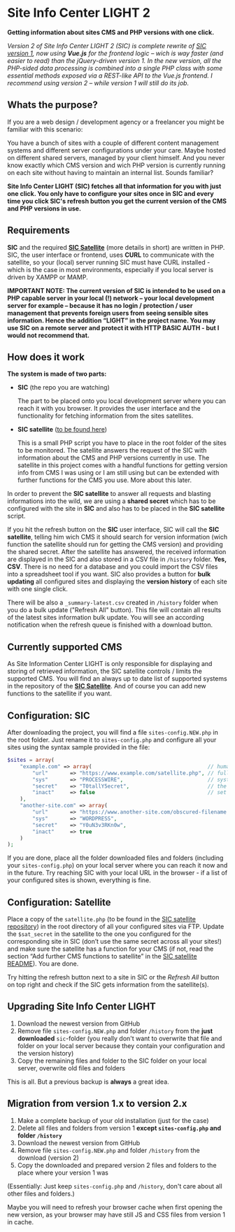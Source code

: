 # Site Info Center LIGHT 2
**Getting information about sites CMS and PHP versions with one click.** 

_Version 2 of Site Info Center LIGHT 2 (SIC) is complete rewrite of [SIC version 1](https://github.com/digitalbricks/siclight), now using **Vue.js** for the frontend logic – wich is way faster (and easier to read) than the jQuery-driven version 1. In the new version, all the PHP-sided data processing is combined into a single PHP class with some essential methods exposed via a REST-like API to the Vue.js frontend. I recommend using version 2 – while version 1 will still do its job._


## Whats the purpose?
If you are a web design / development agency or a freelancer you might be familiar with this scenario: 

You have a bunch of sites with a couple of different content management systems and different server configurations under your care. Maybe hosted on different shared servers, managed by your client himself. And you never know exactly which CMS version and wich PHP version is currently running on each site without having to maintain an internal list. Sounds familiar?

**Site Info Center LIGHT (SIC) fetches all that information for you with just one click. You only have to configure your sites once in SIC and every time you click SIC's refresh button you get the current version of the CMS and PHP versions in use.**


## Requirements
**SIC** and the required **[SIC Satellite](https://github.com/digitalbricks/sic-satellite)** (more details in short) are written in PHP.  SIC, the user interface or frontend, uses **CURL** to communicate with the satellite, so your (local) server running SIC must have CURL installed - which is the case in most environments, especially if you local server is driven by XAMPP or MAMP.

**IMPORTANT NOTE: The current version of SIC is intended to be used on a PHP capable server in your local (!) network – your local development server for example – because it has no login / protection / user management that prevents foreign users from seeing sensible sites information. Hence the addition “LIGHT” in the project name. You may use SIC on a remote server and protect it with HTTP BASIC AUTH - but I would not recommend that.**


## How  does it work
**The system is made of two parts:**

* **SIC** (the repo you are watching)

    The part to be placed onto you local development server where you can reach it with you browser. It provides the user interface and the functionality for fetching information from the sites satellites.

* **SIC satellite** ([to be found here](https://github.com/digitalbricks/sic-satellite))

    This is a small PHP script you have to place in the root folder of the sites to be monitored. The satellite answers the request of the SIC with information about the CMS and PHP versions currently in use. The satellite in this project comes with a handful functions for getting version info from CMS I was using or I am still using but can be extended with further functions for the CMS you use. More about this later.

In order to prevent the **SIC satellite** to answer all requests and blasting informations into the wild, we are using a **shared secret** which has to be configured with the site in **SIC** and also has to be placed in the **SIC satellite** script.

If you hit the refresh button on the **SIC** user interface, SIC will call the **SIC satellite**, telling him wich CMS it should search for version information (wich function the satellite should run for getting the CMS version) and providing the shared secret. After the satellite has answered, the received information are displayed in the SIC and also stored in a CSV file in `/history` folder. **Yes, CSV**. There is no need for a database and you could import the CSV files into a spreadsheet tool if you want. SIC also provides a button for **bulk updating** all configured sites and displaying the **version history** of each site with one single click.

There will be also a `_summary-latest.csv` created in `/history` folder when you do a bulk update ("Refresh All" button). This file will contain all results of the latest sites information bulk update. You will see an according notification when the refresh queue is finished with a download button.


## Currently supported CMS
As Site Information Center LIGHT is only responsible for displaying and storing of retrieved information, the SIC satellite controls / limits the supported CMS. You will find an always up to date list of supported systems in the repository of the **[SIC Satellite](https://github.com/digitalbricks/sic-satellite)**. And of course you can add new functions to the satellite if you want.


## Configuration: SIC
After downloading the project, you will find a file `sites-config.NEW.php` in the root folder. Just rename it to `sites-config.php` and configure all your sites using the syntax sample provided in the file:

```php
$sites = array( 
    "example.com" => array(                                     // human readable title of the site to monitor
        "url"       => "https://www.example.com/satellite.php", // full URL of the satellite script
        "sys"       => "PROCESSWIRE",                           // system identifier, the satellite has a function for
        "secret"    => "T0tallY5ecret",                         // the shared secret of the site, HAVE TO match the one in the satellite
        "inact"     => false                                    // set to "true" if the site should not longer monitored but you want access to the history
    ),
    "another-site.com" => array(                                     
        "url"       => "https://www.another-site.com/obscured-filename.php", 
        "sys"       => "WORDPRESS",                                  
        "secret"    => "Y0uN3v3RKn0w",                         
        "inact"     => true                                    
    )
);  

```

If you are done, place all the folder downloaded files and folders (including your `sites-config.php`) on your local server where you can reach it now and in the future. Try reaching SIC with your local URL in the browser - if a list of your configured sites is shown, everything is fine.


## Configuration: Satellite 
Place a copy of the `satellite.php` (to be found in the [SIC satellite repository](https://github.com/digitalbricks/sic-satellite)) in the root directory of all your configured sites via FTP.  Update the `$sat_secret` in the satellite to the one you configured for the corresponding site in SIC (don’t use the same secret across all your sites!) and make sure the satellite has a function for your CMS (if not, read the section “Add further CMS functions to satellite” in the [SIC satellite README](https://github.com/digitalbricks/sic-satellite)).  You are done.

Try hitting the refresh button next to a site in SIC or the _Refresh All_ button on top right and check if the SIC gets information from the satellite(s).


## Upgrading Site Info Center LIGHT
1. Download the newest version from GitHub
2. Remove file `sites-config.NEW.php` and folder `/history` from the **just downloaded** `sic`-folder (you really don't want to overwrite that file and folder on your local server because they contain your configuration and the version history)
3. Copy the remaining files and folder to the SIC folder on your local server, overwrite old files and folders

This is all. But a previous backup is **always** a great idea.


## Migration from version 1.x to version 2.x
1. Make a complete backup of your old installation (just for the case)
2. Delete all files and folders from version 1 **except `sites-config.php` and folder `/history`**
3. Download the newest version from GitHub
4. Remove file `sites-config.NEW.php` and folder `/history` from the download (version 2)
6. Copy the downloaded and prepared version 2 files and folders to the place where your version 1 was

(Essentially: Just keep `sites-config.php` and `/history`, don't care about all other files and folders.)

Maybe you will need to refresh your browser cache when first opening the new version, as your browser may have still JS and CSS files from version 1 in cache.

